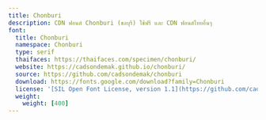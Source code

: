 ```yaml
---
title: Chonburi
description: CDN ฟอนต์ Chonburi (ชลบุรี) ใช้ฟรี และ CDN ฟอนต์ไทยอื่นๆ
font:
  title: Chonburi
  namespace: Chonburi
  type: serif
  thaifaces: https://thaifaces.com/specimen/chonburi/
  website: https://cadsondemak.github.io/chonburi/
  source: https://github.com/cadsondemak/chonburi
  download: https://fonts.google.com/download?family=Chonburi
  license: '[SIL Open Font License, version 1.1](https://github.com/cadsondemak/chonburi/blob/master/OFL.txt)'
  weight:
    weight: [400]
---
```


<div></div>

